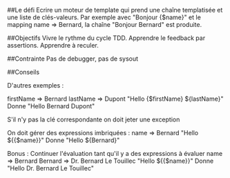 ##Le défi 
Ecrire un moteur de template qui prend une chaîne templatisée
et une liste de clés-valeurs. Par exemple avec "Bonjour {$name}" et le mapping
name => Bernard, la chaîne "Bonjour Bernard" est produite.

##Objectifs
Vivre le rythme du cycle TDD.
Apprendre le feedback par assertions. 
Apprendre à reculer.

##Contrainte
Pas de debugger, pas de sysout

##Conseils

D'autres exemples :

firstName => Bernard
lastName  => Dupont
"Hello {$firstName} ${lastName}" 
Donne "Hello Bernard Dupont"

S'il n'y pas la clé correspondante on doit jeter une exception

On doit gérer des expressions imbriquées :
name => Bernard
"Hello ${{$name}}"
Donne "Hello ${Bernard}"



Bonus : Continuer l'évaluation tant qu'il y a des expressions à évaluer
name => Bernard
Bernard => Dr. Bernard Le Touillec
"Hello ${{$name}}"
Donne "Hello Dr. Bernard Le Touillec"
  